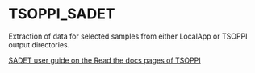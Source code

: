 # TSOPPI_SADET
Extraction of data for selected samples from either LocalApp or TSOPPI output directories.

[SADET user guide on the Read the docs pages of TSOPPI](https://tsoppi.readthedocs.io/en/latest/SADET.html)
